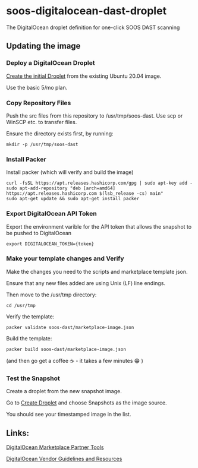 # soos-digitalocean-dast-droplet
The DigitalOcean droplet definition for one-click SOOS DAST scanning

## Updating the image

### Deploy a DigitalOcean Droplet

[Create the initial Droplet](https://cloud.digitalocean.com/droplets/new) from the existing Ubuntu 20.04 image.

Use the basic 5/mo plan.

### Copy Repository Files
Push the src files from this repository to /usr/tmp/soos-dast. Use scp or WinSCP etc. to transfer files.

Ensure the directory exists first, by running:

```
mkdir -p /usr/tmp/soos-dast
```

### Install Packer
Install packer (which will verify and build the image)

```
curl -fsSL https://apt.releases.hashicorp.com/gpg | sudo apt-key add -
sudo apt-add-repository "deb [arch=amd64] https://apt.releases.hashicorp.com $(lsb_release -cs) main"
sudo apt-get update && sudo apt-get install packer
```

### Export DigitalOcean API Token
Export the environment varible for the API token that allows the snapshot to be pushed to DigitalOcean

```
export DIGITALOCEAN_TOKEN={token}
```

### Make your template changes and Verify
Make the changes you need to the scripts and marketplace template json.

Ensure that any new files added are using Unix (LF) line endings.

Then move to the /usr/tmp directory:
```
cd /usr/tmp
```

Verify the template:
```
packer validate soos-dast/marketplace-image.json
```

Build the template:
```
packer build soos-dast/marketplace-image.json
```

(and then go get a coffee :coffee: - it takes a few minutes :grin: )

### Test the Snapshot
Create a droplet from the new snapshot image.

Go to [Create Droplet](https://cloud.digitalocean.com/droplets/new) and choose Snapshots as the image source.

You should see your timestamped image in the list.



## Links:
[DigitalOcean Marketplace Partner Tools](https://github.com/digitalocean/marketplace-partners)

[DigitalOcean Vendor Guidelines and Resources](https://marketplace.digitalocean.com/vendors/guidelines-resources#droplet-1-click-apps)
